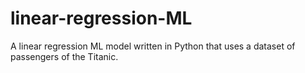 # linear-regression-ML

A linear regression ML model written in Python that uses a dataset of passengers of the Titanic. 
